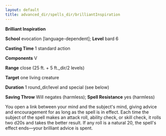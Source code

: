 ```yaml
---
layout: default
title: advanced_dir/spells_dir/brilliantInspiration
---
```

 **Brilliant Inspiration**

**School** evocation [language-dependent]; **Level** bard 6

**Casting Time** 1 standard action

**Components** V

**Range** close (25 ft. + 5 ft._dir/2 levels)

**Target** one living creature

**Duration** 1 round_dir/level and special (see below)

**Saving Throw** Will negates (harmless); **Spell Resistance** yes (harmless)

You open a link between your mind and the subject's mind, giving advice and encouragement for as long as the spell is in effect. Each time the subject of the spell makes an attack roll, ability check, or skill check, it rolls two d20s and takes the better result. If any roll is a natural 20, the spell's effect ends—your brilliant advice is spent.


